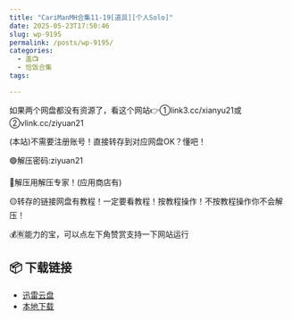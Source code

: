 ```yaml
---
title: "CariManMH合集11-19[道具][个人Solo]"
date: 2025-05-23T17:50:46
slug: wp-9195
permalink: /posts/wp-9195/
categories:
  - 盖📺
  - 恰饭合集
tags:

---
```


如果两个网盘都没有资源了，看这个网站👉①link3.cc/xianyu21或②vlink.cc/ziyuan21

(本站)不需要注册账号！直接转存到对应网盘OK？懂吧！

🟢解压密码:ziyuan21

🔵解压用解压专家！(应用商店有)

🟡转存的链接网盘有教程！一定要看教程！按教程操作！不按教程操作你不会解压！

💰🈶能力的宝，可以点左下角赞赏支持一下网站运行

## 📦 下载链接
- [迅雷云盘](https://blziyuan21.com/pay-download/9195?key=37929ec80f&down_id=0)
- [本地下载](https://blziyuan21.com/pay-download/9195?key=37929ec80f&down_id=1)

